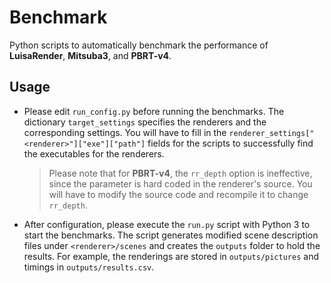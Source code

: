 # Benchmark

Python scripts to automatically benchmark the performance of **LuisaRender**, **Mitsuba3**, and **PBRT-v4**.

## Usage
- Please edit `run_config.py` before running the benchmarks. The dictionary `target_settings` specifies the renderers and the corresponding settings. You will have to fill in the `renderer_settings["<renderer>"]["exe"]["path"]` fields for the scripts to successfully find the executables for the renderers.

  > Please note that for **PBRT-v4**, the `rr_depth` option is ineffective, since the parameter is hard coded in the renderer's source. You will have to modify the source code and recompile it to change `rr_depth`.

- After configuration, please execute the `run.py` script with Python 3 to start the benchmarks. The script generates modified scene description files under `<renderer>/scenes` and creates the `outputs` folder to hold the results. For example, the renderings are stored in `outputs/pictures` and timings in `outputs/results.csv`.
